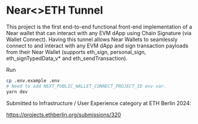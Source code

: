 
# Near<>ETH Tunnel

This project is the first end-to-end functional front-end implementation of a Near wallet that can interact with any EVM dApp using Chain Signature (via Wallet Connect). Having this tunnel allows Near Wallets to seamlessly connect to and interact with any EVM dApp and sign transaction payloads from their Near Wallet (supports eth_sign, personal_sign, eth_signTypedData_v* and eth_sendTransaction).

Run 
```sh
cp .env.example .env
# Need to add NEXT_PUBLIC_WALLET_CONNECT_PROJECT_ID env var.
yarn dev 
```

Submitted to Infrastructure / User Experience category at ETH Berlin 2024: 

https://projects.ethberlin.org/submissions/320
